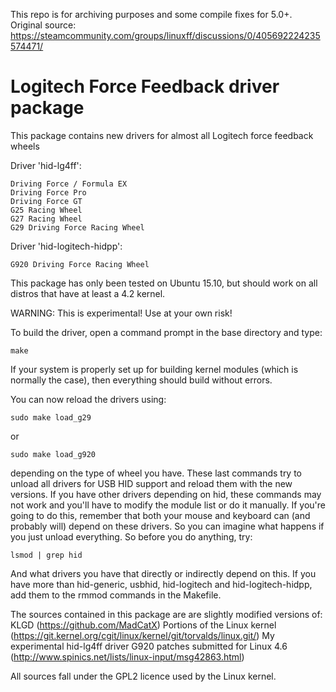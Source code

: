 This repo is for archiving purposes and some compile fixes for 5.0+.
Original source: https://steamcommunity.com/groups/linuxff/discussions/0/405692224235574471/

Logitech Force Feedback driver package
=======================================

This package contains new drivers for almost all Logitech force feedback wheels


Driver 'hid-lg4ff':

	Driving Force / Formula EX
	Driving Force Pro
	Driving Force GT
	G25 Racing Wheel
	G27 Racing Wheel
	G29 Driving Force Racing Wheel

Driver 'hid-logitech-hidpp':

	G920 Driving Force Racing Wheel


This package has only been tested on Ubuntu 15.10, but should work on all
distros that have at least a 4.2 kernel.

WARNING: This is experimental! Use at your own risk!


To build the driver, open a command prompt in the base directory and type:

	make


If your system is properly set up for building kernel modules (which is
normally the case), then everything should build without errors.


You can now reload the drivers using:

	sudo make load_g29

or

	sudo make load_g920


depending on the type of wheel you have. These last commands try to unload 
all drivers for USB HID support and reload them with the new versions. If
you have other drivers depending on hid, these commands may not work and
you'll have to modify the module list or do it manually. If you're going
to do this, remember that both your mouse and keyboard can (and probably
will) depend on these drivers. So you can imagine what happens if you just
unload everything. So before you do anything, try:

	lsmod | grep hid

And what drivers you have that directly or indirectly depend on this.
If you have more than hid-generic, usbhid, hid-logitech and 
hid-logitech-hidpp, add them to the rmmod commands in the Makefile.



The sources contained in this package are are slightly modified versions of:
KLGD (https://github.com/MadCatX)
Portions of the Linux kernel (https://git.kernel.org/cgit/linux/kernel/git/torvalds/linux.git/)
My experimental hid-lg4ff driver
G920 patches submitted for Linux 4.6 (http://www.spinics.net/lists/linux-input/msg42863.html)

All sources fall under the GPL2 licence used by the Linux kernel.

